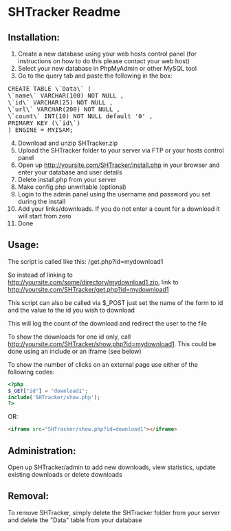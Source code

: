 SHTracker Readme
================

Installation:
-------------

1. Create a new database using your web hosts control panel (for instructions on how to do this please contact your web host)
2. Select your new database in PhpMyAdmin or other MySQL tool
3. Go to the query tab and paste the following in the box:
<pre>CREATE TABLE \`Data\` (
\`name\` VARCHAR(100) NOT NULL ,
\`id\` VARCHAR(25) NOT NULL ,
\`url\` VARCHAR(200) NOT NULL ,
\`count\` INT(10) NOT NULL default '0' ,
PRIMARY KEY (\`id\`)
) ENGINE = MYISAM;</pre> 
4. Download and unzip SHTracker.zip  
5. Upload the SHTracker folder to your server via FTP or your hosts control panel 
6. Open up http://yoursite.com/SHTracker/install.php in your browser and enter your database and user details  
7. Delete install.php from your server
8. Make config.php unwritable (optional)
9. Login to the admin panel using the username and password you set during the install  
10. Add your links/downloads. If you do not enter a count for a download it will start from zero  
11. Done

Usage:
------

The script is called like this: /get.php?id=mydownload1

So instead of linking to http://yoursite.com/some/directory/mydownload1.zip, link to http://yoursite.com/SHTracker/get.php?id=mydownload1

This script can also be called via $_POST just set the name of the form to id and the value to the id you wish to download

This will log the count of the download and redirect the user to the file

To show the downloads for one id only, call http://yoursite.com/SHTracker/show.php?id=mydownload1. This could be done using an include or an iframe (see below)

To show the number of clicks on an external page use either of the following codes:

```php
<?php
$_GET["id"] = "download1";
include('SHTracker/show.php');
?>
```

OR:

```html
<iframe src="SHTracker/show.php?id=download1"></iframe>
```

Administration:
---------------

Open up SHTracker/admin to add new downloads, view statistics, update existing downloads or delete downloads

Removal:
--------

To remove SHTracker, simply delete the SHTracker folder from your server and delete the "Data" table from your database
